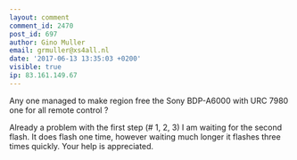 ```yaml
---
layout: comment
comment_id: 2470
post_id: 697
author: Gino Muller
email: grmuller@xs4all.nl
date: '2017-06-13 13:35:03 +0200'
visible: true
ip: 83.161.149.67
---
```

Any one managed to make region free the Sony BDP-A6000 with URC 7980 one for all remote control ?

Already a problem with the first step (# 1, 2, 3)
I am waiting for the second flash. It does flash one time, however waiting much longer it flashes three times quickly.
Your help is appreciated.
